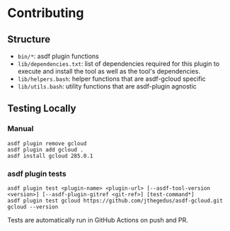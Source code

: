 # Contributing

## Structure

- `bin/*`: asdf plugin functions
- `lib/dependencies.txt`: list of dependencies required for this plugin to execute and install the tool as well as the tool's dependencies.
- `lib/helpers.bash`: helper functions that are asdf-gcloud specific
- `lib/utils.bash`: utility functions that are asdf-plugin agnostic

## Testing Locally

### Manual

```shell
asdf plugin remove gcloud
asdf plugin add gcloud .
asdf install gcloud 285.0.1
```

### asdf plugin tests

```shell
asdf plugin test <plugin-name> <plugin-url> [--asdf-tool-version <version>] [--asdf-plugin-gitref <git-ref>] [test-command*]
asdf plugin test gcloud https://github.com/jthegedus/asdf-gcloud.git gcloud --version
```

Tests are automatically run in GitHub Actions on push and PR.
